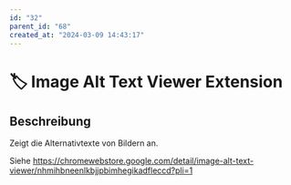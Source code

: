 ```yaml
---
id: "32"
parent_id: "68"
created_at: "2024-03-09 14:43:17"
---
```


# 🏷️ Image Alt Text Viewer Extension

## Beschreibung

Zeigt die Alternativtexte von Bildern an.

Siehe <https://chromewebstore.google.com/detail/image-alt-text-viewer/nhmihbneenlkbjjpbimhegikadfleccd?pli=1>
